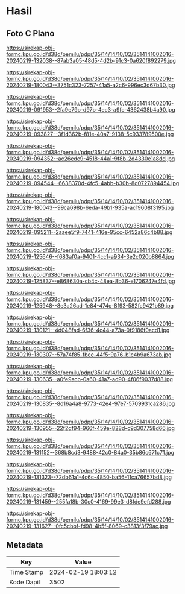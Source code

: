 # Hasil

## Foto C Plano

https://sirekap-obj-formc.kpu.go.id/d38d/pemilu/pdpr/35/14/14/10/02/3514141002016-20240219-132038--87ab3a05-48d5-4d2b-91c3-0a620f892279.jpg

https://sirekap-obj-formc.kpu.go.id/d38d/pemilu/pdpr/35/14/14/10/02/3514141002016-20240219-180043--3751c323-7257-41a5-a2c6-996ec3d67b30.jpg

https://sirekap-obj-formc.kpu.go.id/d38d/pemilu/pdpr/35/14/14/10/02/3514141002016-20240219-091953--2fa9e79b-d97b-4ec3-a9fc-4362438b4a90.jpg

https://sirekap-obj-formc.kpu.go.id/d38d/pemilu/pdpr/35/14/14/10/02/3514141002016-20240219-093827--3f1d362b-f81e-40a7-9138-5c933789500e.jpg

https://sirekap-obj-formc.kpu.go.id/d38d/pemilu/pdpr/35/14/14/10/02/3514141002016-20240219-094352--ac26edc9-4518-44a1-9f8b-2d4330e1a8dd.jpg

https://sirekap-obj-formc.kpu.go.id/d38d/pemilu/pdpr/35/14/14/10/02/3514141002016-20240219-094544--6638370d-4fc5-4abb-b30b-8d0727894454.jpg

https://sirekap-obj-formc.kpu.go.id/d38d/pemilu/pdpr/35/14/14/10/02/3514141002016-20240219-180043--99ca698b-6eda-49b1-935a-ac19608f3195.jpg

https://sirekap-obj-formc.kpu.go.id/d38d/pemilu/pdpr/35/14/14/10/02/3514141002016-20240219-095211--2aaee5f9-7441-416e-95cc-6452a86c4b88.jpg

https://sirekap-obj-formc.kpu.go.id/d38d/pemilu/pdpr/35/14/14/10/02/3514141002016-20240219-125646--f683af0a-9401-4cc1-a934-3e2c020b8864.jpg

https://sirekap-obj-formc.kpu.go.id/d38d/pemilu/pdpr/35/14/14/10/02/3514141002016-20240219-125837--e868630a-cb4c-48ea-8b36-e1706247e4fd.jpg

https://sirekap-obj-formc.kpu.go.id/d38d/pemilu/pdpr/35/14/14/10/02/3514141002016-20240219-125948--8e3a26ad-1e84-474c-8f93-582fc9421b89.jpg

https://sirekap-obj-formc.kpu.go.id/d38d/pemilu/pdpr/35/14/14/10/02/3514141002016-20240219-130121--4d048fad-6f36-4c44-a73a-0f9186f0acd1.jpg

https://sirekap-obj-formc.kpu.go.id/d38d/pemilu/pdpr/35/14/14/10/02/3514141002016-20240219-130307--57a74f85-fbee-44f5-9a76-b1c4b9a673ab.jpg

https://sirekap-obj-formc.kpu.go.id/d38d/pemilu/pdpr/35/14/14/10/02/3514141002016-20240219-130635--a0fe9acb-0a60-41a7-ad90-4f06f9037d88.jpg

https://sirekap-obj-formc.kpu.go.id/d38d/pemilu/pdpr/35/14/14/10/02/3514141002016-20240219-130835--8d16a4a8-9773-42e4-97e7-5709931ca286.jpg

https://sirekap-obj-formc.kpu.go.id/d38d/pemilu/pdpr/35/14/14/10/02/3514141002016-20240219-130955--22f2df94-966f-459e-828d-c9d307758d66.jpg

https://sirekap-obj-formc.kpu.go.id/d38d/pemilu/pdpr/35/14/14/10/02/3514141002016-20240219-131152--368b8cd3-9488-42c0-84a0-35b86c671c71.jpg

https://sirekap-obj-formc.kpu.go.id/d38d/pemilu/pdpr/35/14/14/10/02/3514141002016-20240219-131323--72db61a1-4c6c-4850-ba56-11ca76657bd8.jpg

https://sirekap-obj-formc.kpu.go.id/d38d/pemilu/pdpr/35/14/14/10/02/3514141002016-20240219-131459--255fa18b-30c0-4169-99e3-d8fde9efd288.jpg

https://sirekap-obj-formc.kpu.go.id/d38d/pemilu/pdpr/35/14/14/10/02/3514141002016-20240219-131627--0fc5cbbf-fd98-4b5f-8069-c3813f3f79ac.jpg


## Metadata

| Key        | Value               |
| ---------- | ------------------- |
| Time Stamp | 2024-02-19 18:03:12 |
| Kode Dapil | 3502                |




